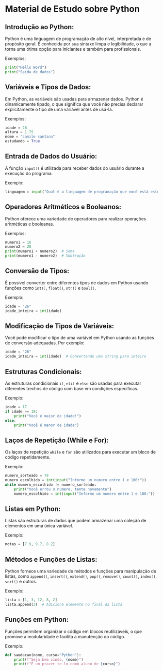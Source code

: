 
# Material de Estudo sobre Python

## Introdução ao Python:

Python é uma linguagem de programação de alto nível, interpretada e de propósito geral. É conhecida por sua sintaxe limpa e legibilidade, o que a torna uma ótima opção para iniciantes e também para profissionais.

Exemplos:
```python
print("Hello Word")
print("Saída de dados")
```

## Variáveis e Tipos de Dados:

Em Python, as variáveis são usadas para armazenar dados. Python é dinamicamente tipado, o que significa que você não precisa declarar explicitamente o tipo de uma variável antes de usá-la.

Exemplos:
```python
idade = 26
altura = 1.75
nome = "camile santana"
estudando = True
```

## Entrada de Dados do Usuário:

A função `input()` é utilizada para receber dados do usuário durante a execução do programa.

Exemplo:
```python
linguagem = input("Qual é a linguagem de programação que você está estudando?")
```

## Operadores Aritméticos e Booleanos:

Python oferece uma variedade de operadores para realizar operações aritméticas e booleanas.

Exemplos:
```python
numero1 = 10
numero2 = 20
print(numero1 + numero2)  # Soma
print(numero1 - numero2)  # Subtração
```

## Conversão de Tipos:

É possível converter entre diferentes tipos de dados em Python usando funções como `int()`, `float()`, `str()` e `bool()`.

Exemplo:
```python
idade = "26"
idade_inteira = int(idade)
```

## Modificação de Tipos de Variáveis:

Você pode modificar o tipo de uma variável em Python usando as funções de conversão adequadas. Por exemplo:
```python
idade = "26"
idade_inteira = int(idade)  # Convertendo uma string para inteiro
```

## Estruturas Condicionais:

As estruturas condicionais `if`, `elif` e `else` são usadas para executar diferentes trechos de código com base em condições específicas.

Exemplo:
```python
idade = 17
if idade >= 18:
    print("Você é maior de idade!")
else:
    print("Você é menor de idade")
```

## Laços de Repetição (While e For):

Os laços de repetição `while` e `for` são utilizados para executar um bloco de código repetidamente.

Exemplo:
```python
numero_sorteado = 79
numero_escolhido = int(input("Informe um numero entre 1 e 100:"))
while numero_escolhido != numero_sorteado:
    print("Você errou o numero, tente novamente")
    numero_escolhido = int(input("Informe um numero entre 1 e 100:"))
```

## Listas em Python:

Listas são estruturas de dados que podem armazenar uma coleção de elementos em uma única variável.

Exemplo:
```python
notas = [7.9, 9.7, 8.2]
```

## Métodos e Funções de Listas:

Python fornece uma variedade de métodos e funções para manipulação de listas, como `append()`, `insert()`, `extend()`, `pop()`, `remove()`, `count()`, `index()`, `sort()` e outros.

Exemplo:
```python
lista = [1, 3, 12, 8, 2]
lista.append(3)  # Adiciona elemento no final da lista
```

## Funções em Python:

Funções permitem organizar o código em blocos reutilizáveis, o que promove a modularidade e facilita a manutenção do código.

Exemplo:
```python
def saudacao(nome, curso="Python"): 
    print(f"Seja bem vindo, {nome}")
    print(f"É um prazer te-lo como aluno de {curso}")
```
